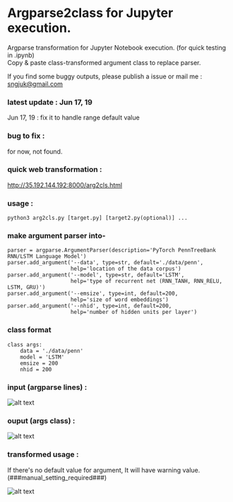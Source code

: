 # Argparse2class for Jupyter execution.

Argparse transformation for Jupyter Notebook execution. (for quick testing in .ipynb)<br />
Copy & paste class-transformed argument class to replace parser. <br/>

If you find some buggy outputs, please publish a issue or mail me : <u> sngjuk@gmail.com </u>
### latest update : Jun 17, 19
Jun 17, 19 : fix it to handle range default value <br>

### bug to fix :
for now, not found.

### quick web transformation :
http://35.192.144.192:8000/arg2cls.html

### usage : 
```
python3 arg2cls.py [target.py] [target2.py(optional)] ...
```

### make argument parser into-
```
parser = argparse.ArgumentParser(description='PyTorch PennTreeBank RNN/LSTM Language Model')
parser.add_argument('--data', type=str, default='./data/penn',
                    help='location of the data corpus')
parser.add_argument('--model', type=str, default='LSTM',
                    help='type of recurrent net (RNN_TANH, RNN_RELU, LSTM, GRU)')
parser.add_argument('--emsize', type=int, default=200,
                    help='size of word embeddings')
parser.add_argument('--nhid', type=int, default=200,
                    help='number of hidden units per layer')
```
### class format
```
class args:
    data = './data/penn'
    model = 'LSTM'
    emsize = 200
    nhid = 200
```

### input (argparse lines) :

![alt text](http://pds27.egloos.com/pds/201709/01/00/c0134200_59a941fb9501e.png)


### ouput (args class) :

![alt text](http://thumbnail.egloos.net/600x0/http://pds25.egloos.com/pds/201709/01/00/c0134200_59a936974c78f.png)


### transformed usage : 
If there's no default value for argument, It will have warning value. (###manual_setting_required###)

![alt text](http://pds21.egloos.com/pds/201709/01/00/c0134200_59a937f65f737.png)
